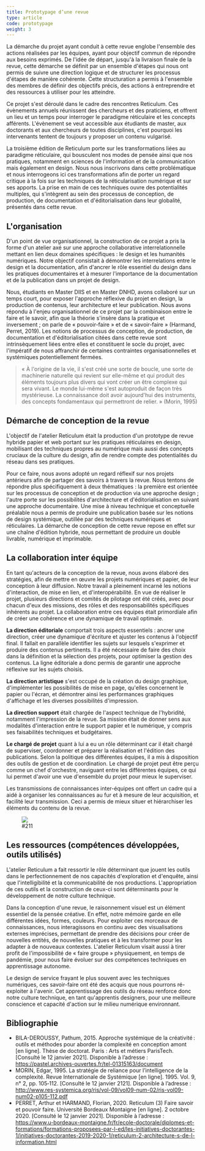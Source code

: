 ```yaml
---
title: Prototypage d’une revue
type: article
code: prototypage
weight: 3
---
```


La démarche du projet ayant conduit à cette revue englobe l'ensemble des actions réalisées par les équipes, ayant pour objectif commun de répondre aux besoins exprimés. De l'idée de départ, jusqu'à la livraison finale de la revue, cette démarche se définit par un ensemble d'étapes qui nous ont permis de suivre une direction logique et de structurer les processus d'étapes de manière cohérente. Cette structuration a permis à l'ensemble des membres de définir des objectifs précis, des actions à entreprendre et des ressources à utiliser pour les atteindre.

Ce projet s'est déroulé dans le cadre des rencontres Reticulum. Ces évènements annuels réunissent des chercheurs et des praticiens, et offrent un lieu et un temps pour interroger le paradigme réticulaire et les concepts afférents. L'évènement se veut accessible aux étudiants de master, aux doctorants et aux chercheurs de toutes disciplines, c'est pourquoi les intervenants tentent de toujours y proposer un contenu vulgarisé.

La troisième édition de Reticulum porte sur les transformations liées au paradigme réticulaire, qui bousculent nos modes de pensée ainsi que nos pratiques, notamment en sciences de l'information et de la communication mais également en design. Nous nous inscrivons dans cette problématique et nous interrogeons ici ces transformations afin de porter un regard critique à la fois sur les techniques de la réticularisation numérique et sur ses apports. La prise en main de ces techniques ouvre des potentialités multiples, qui s'intègrent au sein des processus de conception, de production, de documentation et d'éditorialisation dans leur globalité, présentés dans cette revue.

## L'organisation

D'un point de vue organisationnel, la construction de ce projet a pris la forme d'un atelier axé sur une approche collaborative interrelationnelle mettant en lien deux domaines spécifiques : le design et les humanités numériques. Notre objectif consistait à démontrer les interrelations entre le design et la documentation, afin d'ancrer le rôle essentiel du design dans les pratiques documentaires et à mesurer l'importance de la documentation et de la publication dans un projet de design.

Nous, étudiants en Master DIIS et en Master DNHD, avons collaboré sur un temps court, pour exposer l'approche réflexive du projet en design, la production de contenus, leur architecture et leur publication. Nous avons répondu à l'enjeu organisationnel de ce projet par la combinaison entre le faire et le savoir, afin que la théorie s'insère dans la pratique et inversement ; on parle de « pouvoir-faire » et de « savoir-faire » (Harmand, Perret, 2019). Les notions de processus de conception, de production, de documentation et d'éditorialisation citées dans cette revue sont intrinsèquement liées entre elles et constituent le socle du projet, avec l'impératif de nous affranchir de certaines contraintes organisationnelles et systémiques potentiellement fermées.

> « À l'origine de la vie, il s'est créé une sorte de boucle, une sorte de machinerie naturelle qui revient sur elle-même et qui produit des éléments toujours plus divers qui vont créer un être complexe qui sera vivant. Le monde lui-même s'est autoproduit de façon très mystérieuse. La connaissance doit avoir aujourd'hui des instruments, des concepts fondamentaux qui permettront de relier. » (Morin, 1995)

## Démarche de conception de la revue

L'objectif de l'atelier Reticulum était la production d'un prototype de revue hybride papier et web portant sur les pratiques réticulaires en design, mobilisant des techniques propres au numérique mais aussi des concepts cruciaux de la culture du design, afin de rendre compte des potentialités du réseau dans ses pratiques.

Pour ce faire, nous avons adopté un regard réflexif sur nos projets antérieurs afin de partager des savoirs à travers la revue. Nous tentons de répondre plus spécifiquement à deux thématiques : la première est orientée sur les processus de conception et de production via une approche design ; l'autre porte sur les possibilités d'architecture et d'éditorialisation en suivant une approche documentaire. Une mise à niveau technique et conceptuelle préalable nous a permis de produire une publication basée sur les notions de design systémique, outillée par des techniques numériques et réticulaires. La démarche de conception de cette revue repose en effet sur une chaîne d'édition hybride, nous permettant de produire un double livrable, numérique et imprimable.

## La collaboration inter équipe

En tant qu'acteurs de la conception de la revue, nous avons élaboré des stratégies, afin de mettre en œuvre les projets numériques et papier, de leur conception à leur diffusion. Notre travail a pleinement incarné les notions d'interaction, de mise en lien, et d'interopérabilité. En vue de réaliser le projet, plusieurs directions et comités de pilotage ont été créés, avec pour chacun d'eux des missions, des rôles et des responsabilités spécifiques inhérents au projet. La collaboration entre ces équipes était primordiale afin de créer une cohérence et une dynamique de travail optimale.

**La direction éditoriale** comportait trois aspects essentiels : ancrer une direction, créer une dynamique d'écriture et ajuster les contenus à l'objectif final. Il fallait en parallèle identifier les sujets sur lesquels s'exprimer et produire des contenus pertinents. Il a été nécessaire de faire des choix dans la définition et la sélection des projets, pour optimiser la gestion des contenus. La ligne éditoriale a donc permis de garantir une approche réflexive sur les sujets choisis.

**La direction artistique** s'est occupé de la création du design graphique, d'implémenter les possibilités de mise en page, qu'elles concernent le papier ou l'écran, et démontrer ainsi les performances graphiques d'affichage et les diverses possibilités d'impression.

**La direction support** était chargée de l'aspect technique de l'hybridité, notamment l'impression de la revue. Sa mission était de donner sens aux modalités d'interaction entre le support papier et le numérique, y compris ses faisabilités techniques et budgétaires.

**Le chargé de projet** quant à lui a eu un rôle déterminant car il était chargé de superviser, coordonner et préparer la réalisation et l'édition des publications. Selon la politique des différentes équipes, il a mis à disposition des outils de gestion et de coordination. Le chargé de projet peut être perçu comme un chef d'orchestre, naviguant entre les différentes équipes, ce qui lui permet d'avoir une vue d'ensemble du projet pour mieux le superviser.

Les transmissions de connaissances inter-équipes ont offert un cadre qui a aidé à organiser les connaissances au fur et à mesure de leur acquisition, et facilité leur transmission. Ceci a permis de mieux situer et hiérarchiser les éléments du contenu de la revue.

<figure class="web" id="211">
<img src="/img/211.png" />
<figcaption>#211</figcaption>
</figure>

## Les ressources (compétences développées, outils utilisés)

L'atelier Reticulum a fait ressortir le rôle déterminant que jouent les outils dans le perfectionnement de nos capacités d'exploration et d'enquête, ainsi que l'intelligibilité et la communicabilité de nos productions. L'appropriation de ces outils et la construction de ceux-ci sont déterminants pour le développement de notre culture technique.

Dans la conception d'une revue, le raisonnement visuel est un élément essentiel de la pensée créative. En effet, notre mémoire garde en elle différentes idées, formes, couleurs. Pour exploiter ces morceaux de connaissances, nous interagissons en continu avec des visualisations externes imprécises, permettant de prendre des décisions pour créer de nouvelles entités, de nouvelles pratiques et à les transformer pour les adapter à de nouveaux contextes. L'atelier Reticulum visait aussi à tirer profit de l'impossibilité de « faire groupe » physiquement, en temps de pandémie, pour nous faire évoluer sur des compétences techniques en apprentissage autonome.

Le design de service frayant le plus souvent avec les techniques numériques, ces savoir-faire ont été des acquis que nous pourrons ré-exploiter à l'avenir. Cet apprentissage des outils du réseau renforce donc notre culture technique, en tant qu'apprentis designers, pour une meilleure conscience et capacité d'action sur le milieu numérique environnant.

## Bibliographie

- BILA-DEROUSSY, Pathum, 2015. Approche systémique de la créativité : outils et méthodes pour aborder la complexité en conception amont [en ligne]. Thèse de doctorat. Paris : Arts et métiers ParisTech. [Consulté le 12 janvier 2021]. Disponible à l’adresse : https://pastel.archives-ouvertes.fr/tel-01315163/document
- MORIN, Edgar, 1995. La stratégie de reliance pour l’intelligence de la complexité. Revue Internationale de Systémique [en ligne]. 1995. Vol. 9, n° 2, pp. 105‑112. [Consulté le 12 janvier 2121]. Disponible à l’adresse : http://www.res-systemica.org/ris/vol-09/vol09-num-02/ris-vol09-num02-p105-112.pdf
- PERRET, Arthur et HARMAND, Florian, 2020. Reticulum (3) Faire savoir et pouvoir faire. Université Bordeaux Montaigne [en ligne]. 2 octobre 2020. [Consulté le 12 janvier 2021]. Disponible à l’adresse : https://www.u-bordeaux-montaigne.fr/fr/ecole-doctorale/diplomes-et-formations/formations-proposees-par-l-ed/les-initiatives-doctorantes-1/initiatives-doctorantes-2019-2020-1/reticulum-2-architecture-s-de-l-information.html
